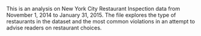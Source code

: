 This is an analysis on New York City Restaurant Inspection data from November 1, 2014 to January 31, 2015. The file explores the type of restaurants in the dataset and the most common violations in an attempt to advise readers on restaurant choices.
